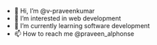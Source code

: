 - 👋 Hi, I’m @v-praveenkumar
- 👀 I’m interested in web development 
- 🌱 I’m currently learning software development 
- 📫 How to reach me @praveen_alphonse

<!---
v-praveenkumar/v-praveenkumar is a ✨ special ✨ repository because its `README.md` (this file) appears on your GitHub profile.
You can click the Preview link to take a look at your changes.
--->
